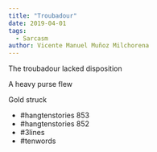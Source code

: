 ```yaml
---
title: "Troubadour"
date: 2019-04-01
tags: 
  - Sarcasm
author: Vicente Manuel Muñoz Milchorena
---
```

The troubadour lacked disposition

A heavy purse flew

Gold struck

- #hangtenstories 853
- #hangtenstories 852
- #3lines
- #tenwords
